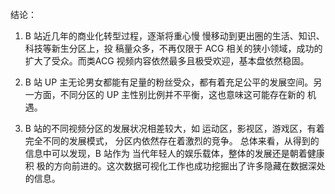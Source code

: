 结论：
1. B 站近几年的商业化转型过程，逐渐将重心慢 慢移动到更出圈的生活、知识、科技等新生分区上，投 稿量众多，不再仅限于 ACG 相关的狭小领域，成功的扩大了受众。而类ACG 视频内容依然最多且极受欢迎，基本盘依然稳固。

2. B 站 UP 主无论男女都能有足量的粉丝受众，都有着充足公平的发展空间。另一方面，不同分区的 UP 主性别比例并不平衡，这也意味这可能存在新的 机遇。

3. B 站的不同视频分区的发展状况相差较大，如 运动区，影视区，游戏区，有着完全不同的发展模式， 分区内依然存在着激烈的竞争。 总体来看，从得到的信息中可以发现，B 站作为 当代年轻人的娱乐载体，整体的发展还是朝着健康积 极的方向前进的。这次数据可视化工作也成功挖掘出了许多隐藏在数据深处的信息。 
